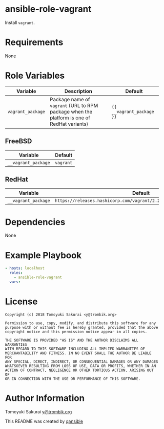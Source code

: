 # ansible-role-vagrant

Install `vagrant`.

# Requirements

None

# Role Variables

| Variable | Description | Default |
|----------|-------------|---------|
| `vagrant_package` | Package name of `vagrant` (URL to RPM package when the platform is one of RedHat variants) | `{{ __vagrant_package }}` |

## FreeBSD

| Variable | Default |
|----------|---------|
| `__vagrant_package` | `vagrant` |

## RedHat

| Variable | Default |
|----------|---------|
| `__vagrant_package` | `https://releases.hashicorp.com/vagrant/2.2.4/vagrant_2.2.4_x86_64.rpm` |

# Dependencies

None

# Example Playbook

```yaml
- hosts: localhost
  roles:
    - ansible-role-vagrant
  vars:
```

# License

```
Copyright (c) 2018 Tomoyuki Sakurai <y@trombik.org>

Permission to use, copy, modify, and distribute this software for any
purpose with or without fee is hereby granted, provided that the above
copyright notice and this permission notice appear in all copies.

THE SOFTWARE IS PROVIDED "AS IS" AND THE AUTHOR DISCLAIMS ALL WARRANTIES
WITH REGARD TO THIS SOFTWARE INCLUDING ALL IMPLIED WARRANTIES OF
MERCHANTABILITY AND FITNESS. IN NO EVENT SHALL THE AUTHOR BE LIABLE FOR
ANY SPECIAL, DIRECT, INDIRECT, OR CONSEQUENTIAL DAMAGES OR ANY DAMAGES
WHATSOEVER RESULTING FROM LOSS OF USE, DATA OR PROFITS, WHETHER IN AN
ACTION OF CONTRACT, NEGLIGENCE OR OTHER TORTIOUS ACTION, ARISING OUT OF
OR IN CONNECTION WITH THE USE OR PERFORMANCE OF THIS SOFTWARE.
```

# Author Information

Tomoyuki Sakurai <y@trombik.org>

This README was created by [qansible](https://github.com/trombik/qansible)
